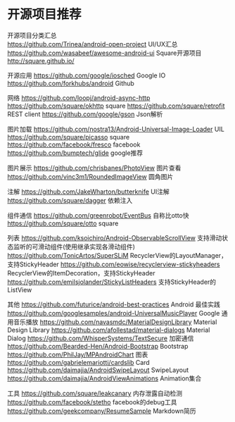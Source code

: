 # 开源项目推荐

开源项目分类汇总  
https://github.com/Trinea/android-open-project
UI/UX汇总
https://github.com/wasabeef/awesome-android-ui
Square开源项目
http://square.github.io/

开源应用
https://github.com/google/iosched Google IO
https://github.com/forkhubs/android Github

网络
https://github.com/loopj/android-async-http 
https://github.com/square/okhttp square
https://github.com/square/retrofit REST client
https://github.com/google/gson Json解析

图片加载
https://github.com/nostra13/Android-Universal-Image-Loader UIL 
https://github.com/square/picasso square
https://github.com/facebook/fresco facebook
https://github.com/bumptech/glide google推荐

图片展示
https://github.com/chrisbanes/PhotoView 图片查看
https://github.com/vinc3m1/RoundedImageView 圆角图片

注解
https://github.com/JakeWharton/butterknife UI注解
https://github.com/square/dagger 依赖注入

组件通信
https://github.com/greenrobot/EventBus 自称比otto快
https://github.com/square/otto square

列表
https://github.com/ksoichiro/Android-ObservableScrollView 支持滑动状态监听的可滑动组件(使用继承实现各滑动组件)
https://github.com/TonicArtos/SuperSLiM RecyclerView的LayoutManager，支持StickyHeader
https://github.com/eowise/recyclerview-stickyheaders RecyclerView的ItemDecoration，支持StickyHeader
https://github.com/emilsjolander/StickyListHeaders 支持StickyHeader的ListView 

其他
https://github.com/futurice/android-best-practices Android 最佳实践
https://github.com/googlesamples/android-UniversalMusicPlayer Google 通用音乐播放
https://github.com/navasmdc/MaterialDesignLibrary Material Design Library
https://github.com/afollestad/material-dialogs Material Dialog
https://github.com/WhisperSystems/TextSecure 加密通信
https://github.com/Bearded-Hen/Android-Bootstrap Bootstrap
https://github.com/PhilJay/MPAndroidChart 图表
https://github.com/gabrielemariotti/cardslib Card
https://github.com/daimajia/AndroidSwipeLayout SwipeLayout
https://github.com/daimajia/AndroidViewAnimations Animation集合

工具
https://github.com/square/leakcanary 内存泄露自动检测
https://github.com/facebook/stetho facebook的debug工具
https://github.com/geekcompany/ResumeSample Markdown简历
